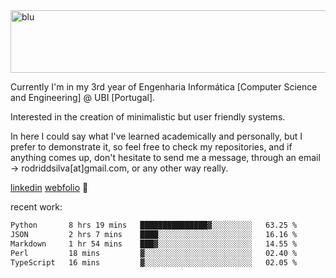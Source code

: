 
<img width="1415" height="100" alt="blu" src="https://github.com/rdsilva01/rdsilva01/assets/101207588/deb060e5-d035-4f09-b511-e3f50605b207">

Currently I'm in my 3rd year of Engenharia Informática [Computer Science and Engineering] @ UBI [Portugal].

Interested in the creation of minimalistic but user friendly systems.

In here I could say what I've learned academically and personally, but I prefer to demonstrate it, so feel free to check my repositories, and if anything comes up, don't hesitate to send me a message, through an email -> rodriddsilva[at]gmail.com, or any other way really.

[linkedin](https://www.linkedin.com/in/rodrigo-silva-455b291bb/)
[webfolio](https://rdsilva01.github.io/) 🏁

<!-- ![](https://komarev.com/ghpvc/?username=rdsilva01) -->

recent work:
<!--START_SECTION:waka-->

```txt
Python       8 hrs 19 mins   ███████████████▓░░░░░░░░░   63.25 %
JSON         2 hrs 7 mins    ████░░░░░░░░░░░░░░░░░░░░░   16.16 %
Markdown     1 hr 54 mins    ███▓░░░░░░░░░░░░░░░░░░░░░   14.55 %
Perl         18 mins         ▓░░░░░░░░░░░░░░░░░░░░░░░░   02.40 %
TypeScript   16 mins         ▓░░░░░░░░░░░░░░░░░░░░░░░░   02.05 %
```

<!--END_SECTION:waka-->

